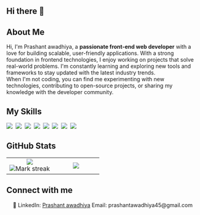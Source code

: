 ## Hi there 👋
## About Me

Hi, I'm Prashant awadhiya, a **passionate front-end  web developer** with a love for building scalable, user-friendly applications. With a strong foundation in  frontend technologies, I enjoy working on projects that solve real-world problems. I'm constantly learning and exploring new tools and frameworks to stay updated with the latest industry trends.  
When I'm not coding, you can find me experimenting with new technologies, contributing to open-source projects, or sharing my knowledge with the developer community.

## My Skills

<img src="https://img.shields.io/badge/JavaScript-F7DF1E?logo=javascript&logoColor=000"> 
<img src="https://img.shields.io/badge/React-61DAFB?logo=react&logoColor=white"> 
<img src="https://img.shields.io/badge/Tailwind_CSS-38B2AC?style=for-the-badge&logo=tailwind-css&logoColor=white"> 
<img src="https://img.shields.io/badge/Node.js-6DA55F?logo=node.js&logoColor=white"> 
<img src="https://img.shields.io/badge/Redux-593D88?style=for-the-badge&logo=redux&logoColor=white"> 
<img src="https://img.shields.io/badge/Express.js-404D59?style=for-the-badge"> 
<img src="https://img.shields.io/badge/CSS3-1572B6?style=for-the-badge&logo=css3&logoColor=white"> 
<img src="    https://img.shields.io/badge/HTML5-E34F26?style=for-the-badge&logo=html5&logoColor=white"> 


## GitHub Stats

<table><tbody><tr border="none"><td width="50%" align="center">
<img align="center" src="https://github-readme-stats.vercel.app/api?username=PrashantAwadhiya&theme=nightowl&show_icons=true&hide_border=true&count_private=true"><br>
<img alt="Mark streak" src="[https://streak-stats.demolab.com?user=PrashantAwadhiya&theme=nightowl&hide_border=true](https://streak-stats.demolab.com?user=PrashantAwadhiya&theme=nightowl&hide_border=true)"></td><td width="50%" align="center">
<img align="center" src="https://github-readme-stats.vercel.app/api/top-langs/?username=PrashantAwadhiya&theme=nightowl&show_icons=true&hide_border=true&layout=compact"></td></tr></tbody></table>

## Connect with me

<p align="center">🔗 LinkedIn: <a href="www.linkedin.com/in/prashant-awadhiya10" target="_blank">Prashant awadhiya</a> Email: prashantawadhiya45@gmail.com</p>
